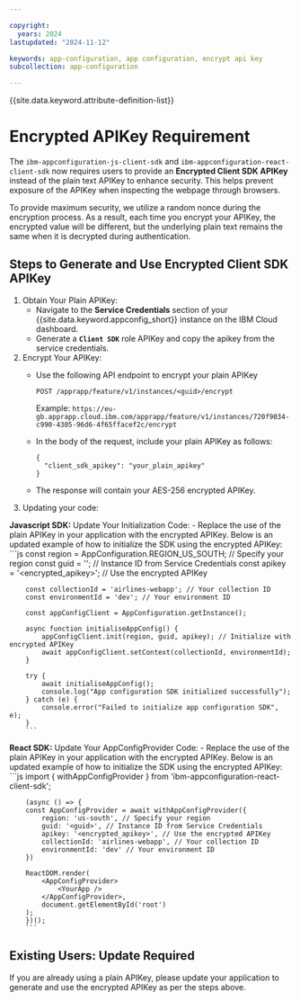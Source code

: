 ```yaml
---

copyright:
  years: 2024
lastupdated: "2024-11-12"

keywords: app-configuration, app configuration, encrypt api key
subcollection: app-configuration

---
```

{{site.data.keyword.attribute-definition-list}}

# Encrypted APIKey Requirement

The `ibm-appconfiguration-js-client-sdk` and `ibm-appconfiguration-react-client-sdk` now requires users to provide an **Encrypted Client SDK APIKey** instead of the plain text APIKey to enhance security. This helps prevent exposure of the APIKey when inspecting the webpage through browsers.

To provide maximum security, we utilize a random nonce during the encryption process. As a result, each time you encrypt your APIKey, the encrypted value will be different, but the underlying plain text remains the same when it is decrypted during authentication.

## Steps to Generate and Use Encrypted Client SDK APIKey

1. Obtain Your Plain APIKey:
    - Navigate to the **Service Credentials** section of your {{site.data.keyword.appconfig_short}} instance on the IBM Cloud dashboard.
    - Generate a **`Client SDK`** role APIKey and copy the apikey from the service credentials.
2. Encrypt Your APIKey:
    - Use the following API endpoint to encrypt your plain APIKey
        ```code
        POST /apprapp/feature/v1/instances/<guid>/encrypt
        ```

        Example: `https://eu-gb.apprapp.cloud.ibm.com/apprapp/feature/v1/instances/720f9034-c990-4305-96d6-4f65ffacef2c/encrypt`
    - In the body of the request, include your plain APIKey as follows:
        ```code
        {
          "client_sdk_apikey": "your_plain_apikey"
        }
        ```

    - The response will contain your AES-256 encrypted APIKey.
3. Updating your code:

  **Javascript SDK:**
     Update Your Initialization Code:
    - Replace the use of the plain APIKey in your application with the encrypted APIKey. Below is an updated example of how to initialize the SDK using the encrypted APIKey:
        ```js
        const region = AppConfiguration.REGION_US_SOUTH; // Specify your region
        const guid = '<guid>'; // Instance ID from Service Credentials
        const apikey = '<encrypted_apikey>'; // Use the encrypted APIKey

        const collectionId = 'airlines-webapp'; // Your collection ID
        const environmentId = 'dev'; // Your environment ID

        const appConfigClient = AppConfiguration.getInstance();

        async function initialiseAppConfig() {
            appConfigClient.init(region, guid, apikey); // Initialize with encrypted APIKey
            await appConfigClient.setContext(collectionId, environmentId);
        }

        try {
            await initialiseAppConfig();
            console.log("App configuration SDK initialized successfully");
        } catch (e) {
            console.error("Failed to initialize app configuration SDK", e);
        }
        ```

   **React SDK:**
     Update Your AppConfigProvider Code:
    - Replace the use of the plain APIKey in your application with the encrypted APIKey. Below is an updated example of how to initialize the SDK using the encrypted APIKey:
        ```js
        import { withAppConfigProvider } from 'ibm-appconfiguration-react-client-sdk';

        (async () => {
        const AppConfigProvider = await withAppConfigProvider({
            region: 'us-south', // Specify your region
            guid: '<guid>', // Instance ID from Service Credentials
            apikey: '<encrypted_apikey>', // Use the encrypted APIKey
            collectionId: 'airlines-webapp', // Your collection ID
            environmentId: 'dev' // Your environment ID
        })

        ReactDOM.render(
            <AppConfigProvider>
                <YourApp />
            </AppConfigProvider>,
            document.getElementById('root')
        );
        })();
        ```       

## Existing Users: Update Required

If you are already using a plain APIKey, please update your application to generate and use the encrypted APIKey as per the steps above.
